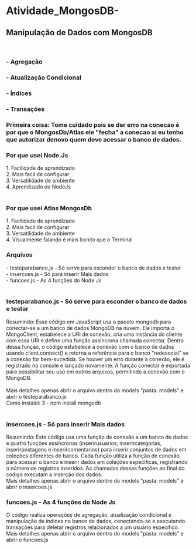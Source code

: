 # Atividade_MongosDB-
<h2>Manipulação de Dados com MongosDB</h2> 
<br>
<h3>- Agregação</h3>
<h3>- Atualização Condicional<h3>
<h3>- Índices</h3> 
<h3>- Transações</h3>

<h3>Primeira coisa: Tome cuidado pois se der erro na conecao é por que o MongosDb/Atlas ele "fecha" a conecao ai eu tenho que autorizar denovo quem deve acessar o banco de dados.</h3>

<h3>Por que usei Node.Js</h3>
1. Facilidade de aprendizado <br>
2. Mais facil de configurar <br>
3. Versatilidade de ambiente <br>
4. Aprendizado de NodeJs <br>
<br>
<h3>Por que usei Atlas MongosDb</h3>
1. Facilidade de aprendizado <br>
2. Mais facil de configurar <br>
3. Versatilidade de ambiente <br>
4. Visualmente falando é mais bonito que o Terminal <br>

<h3>Arquivos</h3>
- testeparabanco.js - Só serve para esconder o banco de dados e testar <br>
- insercoes.js - Só para inserir Mais dados <br>
- funcoes.js - As 4 funções do Node Js <br>
<br>
<h3>testeparabanco.js - Só serve para esconder o banco de dados e testar </h3>
Resumindo: Esse código em JavaScript usa o pacote mongodb para conectar-se a um banco de dados MongoDB na nuvem. Ele importa o MongoClient, estabelece a URI de conexão, cria uma instância do cliente com essa URI e define uma função assíncrona chamada conectar. Dentro dessa função, o código estabelece a conexão com o banco de dados usando client.connect() e retorna a referência para o banco "redesocial" se a conexão for bem-sucedida. Se houver um erro durante a conexão, ele é registrado no console e lançado novamente. A função conectar é exportada para possibilitar seu uso em outros arquivos, permitindo a conexão com o MongoDB.
<br>
<br>
Mais detalhes apenas abrir o arquivo dentro do models "pasta: models" e abrir o testeparabanco.js
<br>
Como instalei:
3 - npm install mongodb
<br>
<br>
<h3>insercoes.js - Só para inserir Mais dados</h3>
Resumindo: Este código usa uma função de conexão a um banco de dados e quatro funções assíncronas (inserirusuarios, inserircategorias, inserirpostagens e inserircomentarios) para inserir conjuntos de dados em coleções diferentes do banco. Cada função utiliza a função de conexão para acessar o banco e inserir dados em coleções específicas, registrando o número de registros inseridos. As chamadas dessas funções ao final do código executam a inserção dos dados.
<br>
Mais detalhes apenas abrir o arquivo dentro do models "pasta: models" e abrir o insercoes.js

<h3>funcoes.js - As 4 funções do Node Js</h3>
O código realiza operações de agregação, atualização condicional e manipulação de índices no banco de dados, conectando-se e executando transações para deletar registros relacionados a um usuário específico.
<br>
Mais detalhes apenas abrir o arquivo dentro do models "pasta: models" e abrir o funcoes.js
